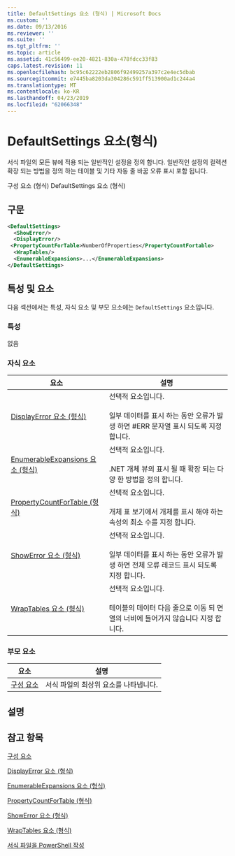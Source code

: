 ```yaml
---
title: DefaultSettings 요소 (형식) | Microsoft Docs
ms.custom: ''
ms.date: 09/13/2016
ms.reviewer: ''
ms.suite: ''
ms.tgt_pltfrm: ''
ms.topic: article
ms.assetid: 41c56499-ee20-4821-830a-478fdcc33f83
caps.latest.revision: 11
ms.openlocfilehash: bc95c62222eb2806f92499257a397c2e4ec5dbab
ms.sourcegitcommit: e7445ba8203da304286c591ff513900ad1c244a4
ms.translationtype: MT
ms.contentlocale: ko-KR
ms.lasthandoff: 04/23/2019
ms.locfileid: "62066348"
---
```

# <a name="defaultsettings-element-format"></a>DefaultSettings 요소(형식)

서식 파일의 모든 뷰에 적용 되는 일반적인 설정을 정의 합니다. 일반적인 설정의 컬렉션 확장 되는 방법을 정의 하는 테이블 및 기타 자동 줄 바꿈 오류 표시 포함 됩니다.

구성 요소 (형식) DefaultSettings 요소 (형식)

## <a name="syntax"></a>구문

```xml
<DefaultSettings>
  <ShowError/>
  <DisplayError/>
 <PropertyCountForTable>NumberOfProperties</PropertyCountFortable>
  <WrapTables/>
  <EnumerableExpansions>...</EnumerableExpansions>
</DefaultSettings>
```

## <a name="attributes-and-elements"></a>특성 및 요소

다음 섹션에서는 특성, 자식 요소 및 부모 요소에는 `DefaultSettings` 요소입니다.

### <a name="attributes"></a>특성

없음

### <a name="child-elements"></a>자식 요소

|요소|설명|
|-------------|-----------------|
|[DisplayError 요소 (형식)](./displayerror-element-format.md)|선택적 요소입니다.<br /><br /> 일부 데이터를 표시 하는 동안 오류가 발생 하면 #ERR 문자열 표시 되도록 지정 합니다.|
|[EnumerableExpansions 요소 (형식)](./enumerableexpansions-element-format.md)|선택적 요소입니다.<br /><br /> .NET 개체 뷰의 표시 될 때 확장 되는 다양 한 방법을 정의 합니다.|
|[PropertyCountForTable (형식)](./propertycountfortable-element-format.md)|선택적 요소입니다.<br /><br /> 개체 표 보기에서 개체를 표시 해야 하는 속성의 최소 수를 지정 합니다.|
|[ShowError 요소 (형식)](./showerror-element-format.md)|선택적 요소입니다.<br /><br /> 일부 데이터를 표시 하는 동안 오류가 발생 하면 전체 오류 레코드 표시 되도록 지정 합니다.|
|[WrapTables 요소 (형식)](./wraptables-element-format.md)|선택적 요소입니다.<br /><br /> 테이블의 데이터 다음 줄으로 이동 되 면 열의 너비에 들어가지 않습니다 지정 합니다.|

### <a name="parent-elements"></a>부모 요소

|요소|설명|
|-------------|-----------------|
|[구성 요소](./configuration-element-format.md)|서식 파일의 최상위 요소를 나타냅니다.|

## <a name="remarks"></a>설명

## <a name="see-also"></a>참고 항목

[구성 요소](./configuration-element-format.md)

[DisplayError 요소 (형식)](./displayerror-element-format.md)

[EnumerableExpansions 요소 (형식)](./enumerableexpansions-element-format.md)

[PropertyCountForTable (형식)](./propertycountfortable-element-format.md)

[ShowError 요소 (형식)](./showerror-element-format.md)

[WrapTables 요소 (형식)](./wraptables-element-format.md)

[서식 파일을 PowerShell 작성](./writing-a-powershell-formatting-file.md)
